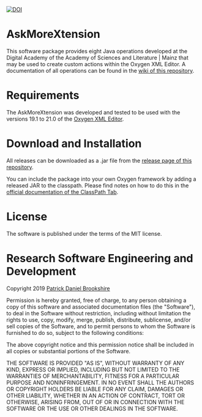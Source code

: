 [![DOI](https://zenodo.org/badge/228860529.svg)](https://zenodo.org/badge/latestdoi/228860529)

# AskMoreXtension

This software package provides eight Java operations developed at the Digital Academy of the Academy of Sciences and Literature | Mainz that may be used to create custom actions within the Oxygen XML Editor. A documentation of all operations can be found in the [wiki of this repository](https://github.com/digicademy/AskMoreXtension/wiki).


# Requirements
The AskMoreXtension was developed and tested to be used with the versions 19.1 to 21.0 of the [Oxygen XML Editor](https://www.oxygenxml.com/).


# Download and Installation
All releases can be downloaded as a .jar file from the [release page of this repository](https://github.com/digicademy/AskMoreXtension/releases).

You can include the package into your own Oxygen framework by adding a released JAR to the classpath. Please find notes on how to do this in the [official documentation of the ClassPath Tab](https://www.oxygenxml.com/doc/versions/19.1/ug-editor/topics/document-type-classpath-tab.html).


# License
The software is published under the terms of the MIT license.


# Research Software Engineering and Development

Copyright 2019 <a href="https://orcid.org/0000-0002-5843-7577">Patrick Daniel Brookshire</a>

Permission is hereby granted, free of charge, to any person obtaining a copy of this software and associated documentation files (the "Software"), to deal in the Software without restriction, including without limitation the rights to use, copy, modify, merge, publish, distribute, sublicense, and/or sell copies of the Software, and to permit persons to whom the Software is furnished to do so, subject to the following conditions:

The above copyright notice and this permission notice shall be included in all copies or substantial portions of the Software.

THE SOFTWARE IS PROVIDED "AS IS", WITHOUT WARRANTY OF ANY KIND, EXPRESS OR IMPLIED, INCLUDING BUT NOT LIMITED TO THE WARRANTIES OF MERCHANTABILITY, FITNESS FOR A PARTICULAR PURPOSE AND NONINFRINGEMENT. IN NO EVENT SHALL THE AUTHORS OR COPYRIGHT HOLDERS BE LIABLE FOR ANY CLAIM, DAMAGES OR OTHER LIABILITY, WHETHER IN AN ACTION OF CONTRACT, TORT OR OTHERWISE, ARISING FROM, OUT OF OR IN CONNECTION WITH THE SOFTWARE OR THE USE OR OTHER DEALINGS IN THE SOFTWARE.
